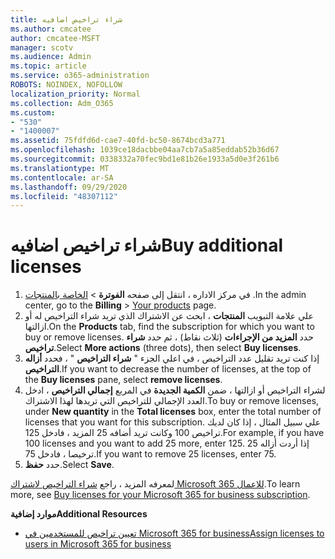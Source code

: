 ```yaml
---
title: شراء تراخيص اضافيه
ms.author: cmcatee
author: cmcatee-MSFT
manager: scotv
ms.audience: Admin
ms.topic: article
ms.service: o365-administration
ROBOTS: NOINDEX, NOFOLLOW
localization_priority: Normal
ms.collection: Adm_O365
ms.custom:
- "530"
- "1400007"
ms.assetid: 75fdfd6d-cae7-40fd-bc50-8674bcd3a771
ms.openlocfilehash: 1039ce18dacbbe04aa7cb7a5a85eddab52b36d67
ms.sourcegitcommit: 0338332a70fec9bd1e81b26e1933a5d0e3f261b6
ms.translationtype: MT
ms.contentlocale: ar-SA
ms.lasthandoff: 09/29/2020
ms.locfileid: "48307112"
---
```

# <a name="buy-additional-licenses"></a><span data-ttu-id="433e7-102">شراء تراخيص اضافيه</span><span class="sxs-lookup"><span data-stu-id="433e7-102">Buy additional licenses</span></span>

1. <span data-ttu-id="433e7-103">في مركز الاداره ، انتقل إلى صفحه **الفوترة**  >  [الخاصة بالمنتجات](https://go.microsoft.com/fwlink/p/?linkid=842054) .</span><span class="sxs-lookup"><span data-stu-id="433e7-103">In the admin center, go to the **Billing** > [Your products](https://go.microsoft.com/fwlink/p/?linkid=842054) page.</span></span>
2. <span data-ttu-id="433e7-104">علي علامة التبويب **المنتجات** ، ابحث عن الاشتراك الذي تريد شراء التراخيص له أو ازالتها.</span><span class="sxs-lookup"><span data-stu-id="433e7-104">On the **Products** tab, find the subscription for which you want to buy or remove licenses.</span></span> <span data-ttu-id="433e7-105">حدد **المزيد من الإجراءات** (ثلاث نقاط) ، ثم حدد **شراء تراخيص**.</span><span class="sxs-lookup"><span data-stu-id="433e7-105">Select **More actions** (three dots), then select **Buy licenses**.</span></span>
3. <span data-ttu-id="433e7-106">إذا كنت تريد تقليل عدد التراخيص ، في اعلي الجزء " **شراء التراخيص** " ، فحدد **أزاله التراخيص**.</span><span class="sxs-lookup"><span data-stu-id="433e7-106">If you want to decrease the number of licenses, at the top of the **Buy licenses** pane, select **remove licenses**.</span></span>
4. <span data-ttu-id="433e7-107">لشراء التراخيص أو ازالتها ، ضمن **الكمية الجديدة** في المربع **إجمالي التراخيص** ، ادخل العدد الإجمالي للتراخيص التي تريدها لهذا الاشتراك.</span><span class="sxs-lookup"><span data-stu-id="433e7-107">To buy or remove licenses, under **New quantity** in the **Total licenses** box, enter the total number of licenses that you want for this subscription.</span></span> <span data-ttu-id="433e7-108">علي سبيل المثال ، إذا كان لديك تراخيص 100 وكانت تريد أضافه 25 المزيد ، فادخل 125.</span><span class="sxs-lookup"><span data-stu-id="433e7-108">For example, if you have 100 licenses and you want to add 25 more, enter 125.</span></span> <span data-ttu-id="433e7-109">إذا أردت أزاله 25 ترخيصا ، فادخل 75.</span><span class="sxs-lookup"><span data-stu-id="433e7-109">If you want to remove 25 licenses, enter 75.</span></span>
5. <span data-ttu-id="433e7-110">حدد **حفظ**.</span><span class="sxs-lookup"><span data-stu-id="433e7-110">Select **Save**.</span></span>

<span data-ttu-id="433e7-111">لمعرفه المزيد ، راجع [شراء التراخيص لاشتراك Microsoft 365 للاعمال](https://docs.microsoft.com/microsoft-365/commerce/licenses/buy-licenses).</span><span class="sxs-lookup"><span data-stu-id="433e7-111">To learn more, see [Buy licenses for your Microsoft 365 for business subscription](https://docs.microsoft.com/microsoft-365/commerce/licenses/buy-licenses).</span></span>

<span data-ttu-id="433e7-112">**موارد إضافية**</span><span class="sxs-lookup"><span data-stu-id="433e7-112">**Additional Resources**</span></span>

- [<span data-ttu-id="433e7-113">تعيين تراخيص للمستخدمين في Microsoft 365 for business</span><span class="sxs-lookup"><span data-stu-id="433e7-113">Assign licenses to users in Microsoft 365 for business</span></span>](https://docs.microsoft.com/microsoft-365/admin/manage/assign-licenses-to-users)